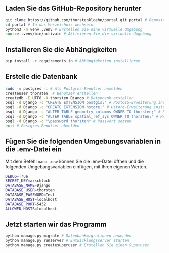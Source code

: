 ## Laden Sie das GitHub-Repository herunter
```bash
git clone https://github.com/thorstenkloehn/portal.git portal # Repository klonen
cd portal # In das Verzeichnis wechseln
python3 -m venv .venv # Erstellen Sie eine virtuelle Umgebung
source .venv/bin/activate # Aktivieren Sie die virtuelle Umgebung
```
## Installieren Sie die Abhängigkeiten
```bash
pip install -r requirements.in # Abhängigkeiten installieren
```
## Erstelle die Datenbank
```bash
sudo -u postgres -i # Als Postgres-Benutzer anmelden
createuser thorsten  # Benutzer erstellen
createdb -E UTF8 -O thorsten Django # Datenbank erstellen
psql -d Django -c "CREATE EXTENSION postgis;" # PostGIS-Erweiterung installieren
psql -d Django -c "CREATE EXTENSION hstore;" # Hstore-Erweiterung installieren
psql -d Django -c "ALTER TABLE geometry_columns OWNER TO thorsten;" # Rechte setzen
psql -d Django -c "ALTER TABLE spatial_ref_sys OWNER TO thorsten;" # Rechte setzen
psql -d Django -c "\password thorsten" # Passwort setzen
exit # Postgres-Benutzer abmelden
```
## Fügen Sie die folgenden Umgebungsvariablen in die .env-Datei ein
Mit dem Befehl `nano .env` können Sie die .env-Datei öffnen und die folgenden Umgebungsvariablen einfügen, mit Ihren eigenen Werten.
```bash
DEBUG=True 
SECRET_KEY=arschloch 
DATABASE_NAME=Django 
DATABASE_USER=thorsten
DATABASE_PASSWORD=Test
DATABASE_HOST=localhost
DATABASE_PORT=5432
ALLOWED_HOSTS=localhost
```
## Jetzt starten wir das Programm
```bash
python manage.py migrate # Datenbankmigrationen anwenden
python manage.py runserver # Entwicklungsserver starten 
python manage.py createsuperuser # Erstellen Sie einen Superuser
``` 